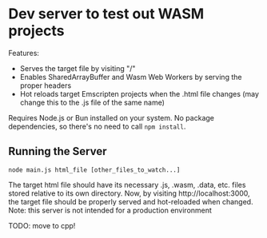# Dev server to test out WASM projects

Features:
- Serves the target file by visiting "/"
- Enables SharedArrayBuffer and Wasm Web Workers by serving the proper headers
- Hot reloads target Emscripten projects when the .html file changes (may change this to the .js file of the same name)

Requires Node.js or Bun installed on your system.
No package dependencies, so there's no need to call `npm install`.

## Running the Server

```shell
node main.js html_file [other_files_to_watch...]
```

The target html file should have its necessary .js, .wasm, .data, etc. files stored relative to its own directory.
Now, by visiting http://localhost:3000, the target file should be properly served and hot-reloaded when changed.
Note: this server is not intended for a production environment

TODO: move to cpp!
